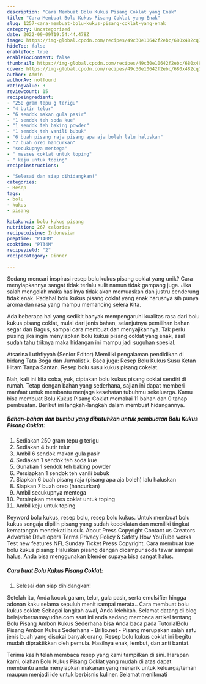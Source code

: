 ```yaml
---
description: "Cara Membuat Bolu Kukus Pisang Coklat yang Enak"
title: "Cara Membuat Bolu Kukus Pisang Coklat yang Enak"
slug: 1257-cara-membuat-bolu-kukus-pisang-coklat-yang-enak
category: Uncategorized
date: 2022-09-09T19:54:44.478Z
image: https://img-global.cpcdn.com/recipes/49c30e10642f2ebc/680x482cq70/bolu-kukus-pisang-coklat-foto-resep-utama.jpg
hideToc: false
enableToc: true
enableTocContent: false
thumbnail: https://img-global.cpcdn.com/recipes/49c30e10642f2ebc/680x482cq70/bolu-kukus-pisang-coklat-foto-resep-utama.jpg
cover: https://img-global.cpcdn.com/recipes/49c30e10642f2ebc/680x482cq70/bolu-kukus-pisang-coklat-foto-resep-utama.jpg
author: Admin
authorAv: notfound
ratingvalue: 3
reviewcount: 15
recipeingredient:
- "250 gram tepu g terigu"
- "4 butir telur"
- "6 sendok makan gula pasir"
- "1 sendok teh soda kue"
- "1 sendok teh baking powder"
- "1 sendok teh vanili bubuk"
- "6 buah pisang raja pisang apa aja boleh lalu haluskan"
- "7 buah oreo hancurkan"
- "secukupnya mentega"
- " messes coklat untuk toping"
- " keju untuk toping"
recipeinstructions:

- "Selesai dan siap dihidangkan!"
categories:
- Resep
tags:
- bolu
- kukus
- pisang

katakunci: bolu kukus pisang 
nutrition: 267 calories
recipecuisine: Indonesian
preptime: "PT40M"
cooktime: "PT34M"
recipeyield: "2"
recipecategory: Dinner

---
```





Sedang mencari inspirasi resep bolu kukus pisang coklat yang unik? Cara menyiapkannya sangat tidak terlalu sulit namun tidak gampang juga. Jika salah mengolah maka hasilnya tidak akan memuaskan dan justru cenderung tidak enak. Padahal bolu kukus pisang coklat yang enak harusnya sih punya aroma dan rasa yang mampu memancing selera Kita.





Ada beberapa hal yang sedikit banyak mempengaruhi kualitas rasa dari bolu kukus pisang coklat, mulai dari jenis bahan, selanjutnya pemilihan bahan segar dan Bagus, sampai cara membuat dan menyajikannya. Tak perlu pusing jika ingin menyiapkan bolu kukus pisang coklat yang enak,      asal sudah tahu triknya maka hidangan ini mampu jadi suguhan spesial.














Atsarina Luthfiyyah (Senior Editor) Memiliki pengalaman pendidikan di bidang Tata Boga dan Jurnalistik. Baca juga: Resep Bolu Kukus Susu Ketan Hitam Tanpa Santan. Resep bolu susu kukus pisang cokelat.






Nah, kali ini kita coba, yuk, ciptakan bolu kukus pisang coklat sendiri di rumah. Tetap dengan bahan yang sederhana, sajian ini dapat memberi manfaat untuk membantu menjaga kesehatan tubuhmu sekeluarga. Kamu bisa membuat Bolu Kukus Pisang Coklat memakai 11 bahan dan 0 tahap pembuatan. Berikut ini langkah-langkah dalam membuat hidangannya.

<!--inarticleads1-->

##### Bahan-bahan dan bumbu yang dibutuhkan untuk pembuatan Bolu Kukus Pisang Coklat:

1. Sediakan 250 gram tepu g terigu
1. Sediakan 4 butir telur
1. Ambil 6 sendok makan gula pasir
1. Sediakan 1 sendok teh soda kue
1. Gunakan 1 sendok teh baking powder
1. Persiapkan 1 sendok teh vanili bubuk
1. Siapkan 6 buah pisang raja (pisang apa aja boleh) lalu haluskan
1. Siapkan 7 buah oreo (hancurkan)
1. Ambil secukupnya mentega
1. Persiapkan  messes coklat untuk toping
1. Ambil  keju untuk toping


Keyword bolu kukus, resep bolu, resep bolu kukus. Untuk membuat bolu kukus sengaja dipilih pisang yang sudah kecoklatan dan memiliki tingkat kematangan mendekati busuk. About Press Copyright Contact us Creators Advertise Developers Terms Privacy Policy &amp; Safety How YouTube works Test new features NFL Sunday Ticket Press Copyright. Cara membuat kue bolu kukus pisang: Haluskan pisang dengan dicampur soda tawar sampai halus, Anda bisa menggunakan blender supaya bisa sangat halus. 

<!--inarticleads2-->

##### Cara buat Bolu Kukus Pisang Coklat:


1. Selesai dan siap dihidangkan!

Setelah itu, Anda kocok garam, telur, gula pasir, serta emulsifier hingga adonan kaku selama sepuluh menit sampai merata.. Cara membuat bolu kukus coklat: Sebagai langkah awal, Anda lelehkah. Selamat datang di blog belajarbersamayudha.com saat ini anda sedang membaca artikel tentang Bolu Pisang Ambon Kukus Sederhana bisa Anda baca pada TutorialBolu Pisang Ambon Kukus Sederhana - Brilio.net - Pisang merupakan salah satu jenis buah yang disukai banyak orang. Resep bolu kukus coklat ini begitu mudah dipraktikkan oleh pemula. Hasilnya enak, lembut, dan anti bantat. 

Terima kasih telah membaca resep yang kami tampilkan di sini. Harapan kami, olahan Bolu Kukus Pisang Coklat yang mudah di atas dapat membantu anda menyiapkan makanan yang menarik untuk keluarga/teman maupun menjadi ide untuk berbisnis kuliner. Selamat menikmati
